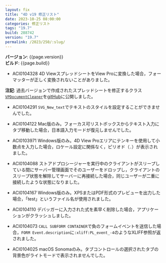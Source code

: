 ```yaml
---
layout: fix
title: "4D v19 修正リスト"
date: 2023-10-25 08:00:00
categories: 修正リスト
tags: "19.7"
build: 288742
version: "19.7"
permalink: /2023/250/:slug/
---
```


**バージョン**: {{page.version}}  
**ビルド**: {{page.build}} 

* ACI0104328 4D ViewスプレッドシートをView Proに変換した場合，フォーマッターが正しく変換されないことがありました。

**注記**: 過去バージョンで作成されたスプレッドシートを修正するクラス[`VPDocumentCleaner`](https://github.com/4d-depot/4D-View-Pro-Tips/blob/main/Project/Sources/Classes/VPDocumentCleaner.4dm)を[gitHub](https://github.com/4d-depot/4D-View-Pro-Tips)に公開しました。

* ACI0104291 `SVG_New_text`でテキストのスタイルを設定することができませんでした。

* ACI0104122 Mac版のみ。フォーカス可リストボックスからテキスト入力にタブ移動した場合，日本語入力モードが復元しませんでした。

* ACI0103971 Windows版のみ。4D View Proエリアにテンキーを使用して小数点を入力した場合，ロケール設定に関係なく，ピリオド（`.`）が表示されました。

* ACI0104088 ストアドプロシージャーを実行中のクライアントがスリープしている間にサーバー管理画面でそのユーザーをドロップし，クライアントのスリープ状態を解除してサーバーに再接続した場合，同じユーザーが二重に接続したような状態になりました。

* ACI0104167 Windows版のみ。XPSまたはPDF形式のプレビューを出力した場合，「test」というファイル名が使用されました。

* ACI0104110 デバッガーに入力された式を素早く削除した場合，アプリケーションがクラッシュしました。

* ACI0104073 `CALL SUBFORM CONTAINER`で負のフォームイベントを送信した場合，`FORM Event.description`に`:xliff:PL_event_-4`のようなXLIFF参照が返されました。

* ACI0104025 macOS Sonomaのみ。タブコントロールの選択されたタブの背景色がライトモードで表示されませんでした。
